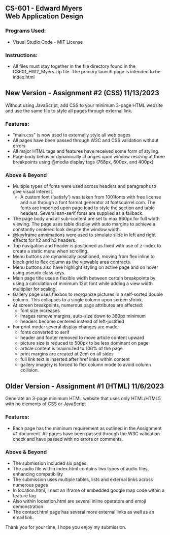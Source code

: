## CS-601 - Edward Myers <br> Web Application Design

### Programs Used:
-   Visual Studio Code - MIT License

### Instructions:
-   All files must stay together in the file directory found in the CS601_HW2_Myers.zip file.  The primary launch page is intended to be index.html

## New Version - Assignment #2 (CSS) 11/13/2023
Without using JavaScript, add CSS to your minimum 3-page HTML website and use the same file to style all pages through external link.  

### Features:
-   "main.css" is now used to externally style all web pages
-   All pages have been passed through W3C and CSS validation without errors
-   All major HTML tags and features have received some form of styling.
-   Page body behavior dynamically changes upon window resizing at three breakpoints using @media display tags (768px, 600px, and 400px)

### Above & Beyond
-   Multiple types of fonts were used across headers and paragraphs to give visual interest.
    -   A custom font ('satisfy') was taken from 1001fonts with free license and run through a font format generator at fontsquirrel.com.  The fonts are imported upon page load to style the section and table headers.  Several san-serif fonts are supplied as a failback.
-   The page body and all sub-content are set to max 960px for full width viewing.  The page uses table display with auto margins to achieve a constantly centered look despite the window width.
-   @keyframe amnimations were used to simulate slide in left and right effects for h2 and h3 headers.
-   Top navigation and header is positioned as fixed with use of z-index to create a static menu when scrolling.
-   Menu buttons are dynamically positioned, moving from flex inline to block grid to flex column as the viewable area contracts.
-   Menu buttons also have highlight styling on active page and on hover using pseudo class keys.  
-   Main page title uses a flexible width between certain breakpoints by using a calculation of minimum 12pt font while adding a view width multiplier for scaling.
-   Gallery page uses flexbox to reorganize pictures in a self-sorted double column.  This collapses to a single column upon screen shrink.
-   At screen breakpoints, numerous page attributes are affected:
    -   font size increases 
    -   images remove margins, auto-size down to 360px minimum
    -   headers become centered instead of left-justified
-   For print mode: several display changes are made:
    -   fonts converted to serif
    -   header and footer removed to move article content upward
    -   picture size is reduced to 500px to be less dominant on page
    -   article content is maximized to 100% of the page
    -   print margins are created at 2cm on all sides
    -   full link text is inserted after href links within content
    -   gallery imagery is forced to flex column mode to avoid column collision.


## Older Version - Assignment #1 (HTML) 11/6/2023
Generate an 3-page minimum HTML website that uses only HTML/HTML5 with no elements of CSS or JavaScript

### Features:
-   Each page has the miminum requirement as outlined in the Assignment #1 document.  All pages have been passed through the W3C validation check and have passed with no errors or comments.

### Above & Beyond
-   The submission included six pages
-   The audio file within index.html contains two types of audio files, enhancing compatibility
-   The submission uses multiple tables, lists and external links across numerous pages
-   In location.html, I nest an iframe of embedded google map code within a feature tag
-   Also within locastion.html are several inline operators and emoji demonstration
-   The contact.html page has several more external links as well as an email link.

Thank you for your time, I hope you enjoy my submission.
